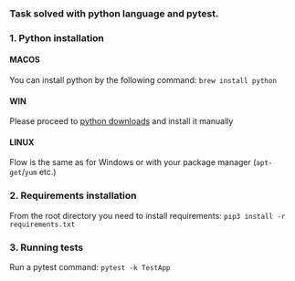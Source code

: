 ### Task solved with python language and pytest.

### 1. Python installation
 
#### MACOS
You can install python by the following command: `brew install python`

#### WIN
Please proceed to [python downloads](https://www.python.org/downloads/) and install it manually 

#### LINUX
Flow is the same as for Windows or with your package manager (`apt-get`/`yum` etc.)

### 2. Requirements installation
From the root directory you need to install requirements:
`pip3 install -r requirements.txt`

### 3. Running tests
Run a pytest command:
`pytest -k TestApp`
